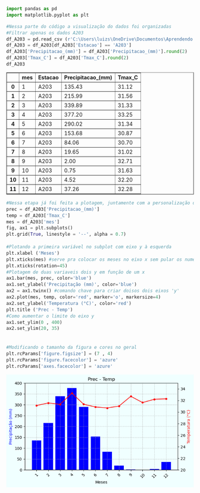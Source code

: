 ```python
import pandas as pd
import matplotlib.pyplot as plt
```


```python
#Nessa parte do código a visualização do dados foi organizadas
#Filtrar apenas os dados A203
df_A203 = pd.read_csv (r'C:\Users\luizs\OneDrive\Documentos\Aprendendo Python\aulinha luketa\concatenados_mensal.csv', sep =';', decimal = ',')
df_A203 = df_A203[df_A203['Estacao'] == 'A203']
df_A203['Precipitacao_(mm)'] = df_A203['Precipitacao_(mm)'].round(2)
df_A203['Tmax_C'] = df_A203['Tmax_C'].round(2)
df_A203
```




<div>
<table border="1" class="dataframe">
  <thead>
    <tr style="text-align: right;">
      <th></th>
      <th>mes</th>
      <th>Estacao</th>
      <th>Precipitacao_(mm)</th>
      <th>Tmax_C</th>
    </tr>
  </thead>
  <tbody>
    <tr>
      <th>0</th>
      <td>1</td>
      <td>A203</td>
      <td>135.43</td>
      <td>31.12</td>
    </tr>
    <tr>
      <th>1</th>
      <td>2</td>
      <td>A203</td>
      <td>215.99</td>
      <td>31.56</td>
    </tr>
    <tr>
      <th>2</th>
      <td>3</td>
      <td>A203</td>
      <td>339.89</td>
      <td>31.33</td>
    </tr>
    <tr>
      <th>3</th>
      <td>4</td>
      <td>A203</td>
      <td>377.20</td>
      <td>33.25</td>
    </tr>
    <tr>
      <th>4</th>
      <td>5</td>
      <td>A203</td>
      <td>290.02</td>
      <td>31.34</td>
    </tr>
    <tr>
      <th>5</th>
      <td>6</td>
      <td>A203</td>
      <td>153.68</td>
      <td>30.87</td>
    </tr>
    <tr>
      <th>6</th>
      <td>7</td>
      <td>A203</td>
      <td>84.06</td>
      <td>30.70</td>
    </tr>
    <tr>
      <th>7</th>
      <td>8</td>
      <td>A203</td>
      <td>19.65</td>
      <td>31.02</td>
    </tr>
    <tr>
      <th>8</th>
      <td>9</td>
      <td>A203</td>
      <td>2.00</td>
      <td>32.71</td>
    </tr>
    <tr>
      <th>9</th>
      <td>10</td>
      <td>A203</td>
      <td>0.75</td>
      <td>31.63</td>
    </tr>
    <tr>
      <th>10</th>
      <td>11</td>
      <td>A203</td>
      <td>4.52</td>
      <td>32.20</td>
    </tr>
    <tr>
      <th>11</th>
      <td>12</td>
      <td>A203</td>
      <td>37.26</td>
      <td>32.28</td>
    </tr>
  </tbody>
</table>
</div>




```python
#Nessa etapa já foi feita a plotagem, juntamente com a personalização do gráfico
prec = df_A203['Precipitacao_(mm)']
temp = df_A203['Tmax_C']
mes = df_A203['mes']
fig, ax1 = plt.subplots()
plt.grid(True, linestyle = '--', alpha = 0.7)

#Plotando a primeira variável no subplot com eixo y à esquerda
plt.xlabel ('Meses')
plt.xticks(mes) #serve pra colocar os meses no eixo x sem pular os numeros 
plt.xticks(rotation=45)
#Plotagem de duas variaveis dois y em função de um x
ax1.bar(mes, prec, color='blue')
ax1.set_ylabel('Precipitação (mm)', color='blue')
ax2 = ax1.twinx() #comando chave para criar doisos dois eixos 'y'
ax2.plot(mes, temp, color='red', marker='o', markersize=4)
ax2.set_ylabel('Temperatura (°C)', color='red')
plt.title ('Prec - Temp')
#Como aumentar o limite do eixo y
ax1.set_ylim(0 , 400)
ax2.set_ylim(20, 35)


#Modificando o tamanho da figura e cores no geral 
plt.rcParams['figure.figsize'] = (7 , 4)
plt.rcParams['figure.facecolor'] = 'azure'
plt.rcParams['axes.facecolor'] = 'azure'
```


    
<img src="Figura gerada.png">
    

